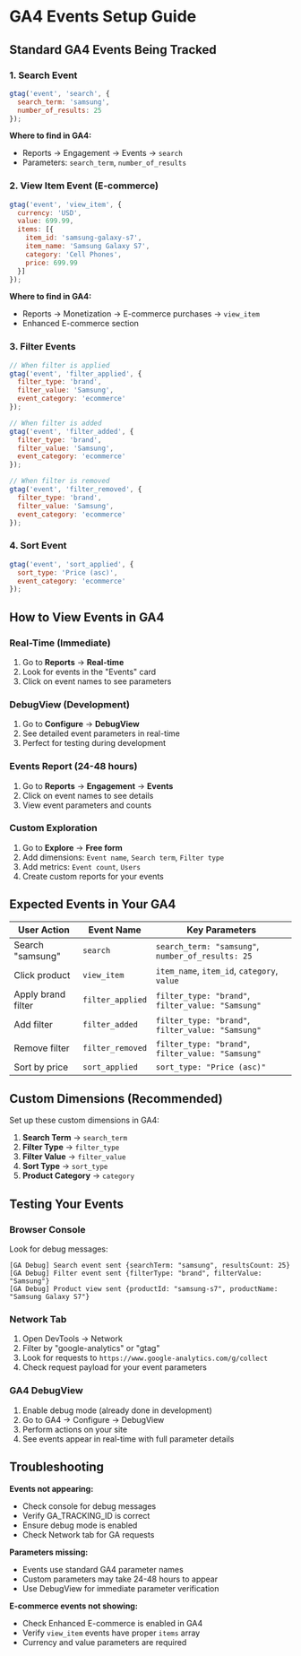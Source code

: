 # GA4 Events Setup Guide

## Standard GA4 Events Being Tracked

### 1. **Search Event**
```javascript
gtag('event', 'search', {
  search_term: 'samsung',
  number_of_results: 25
});
```
**Where to find in GA4:**
- Reports → Engagement → Events → `search`
- Parameters: `search_term`, `number_of_results`

### 2. **View Item Event** (E-commerce)
```javascript
gtag('event', 'view_item', {
  currency: 'USD',
  value: 699.99,
  items: [{
    item_id: 'samsung-galaxy-s7',
    item_name: 'Samsung Galaxy S7',
    category: 'Cell Phones',
    price: 699.99
  }]
});
```
**Where to find in GA4:**
- Reports → Monetization → E-commerce purchases → `view_item`
- Enhanced E-commerce section

### 3. **Filter Events**
```javascript
// When filter is applied
gtag('event', 'filter_applied', {
  filter_type: 'brand',
  filter_value: 'Samsung',
  event_category: 'ecommerce'
});

// When filter is added
gtag('event', 'filter_added', {
  filter_type: 'brand',
  filter_value: 'Samsung',
  event_category: 'ecommerce'
});

// When filter is removed
gtag('event', 'filter_removed', {
  filter_type: 'brand',
  filter_value: 'Samsung',
  event_category: 'ecommerce'
});
```

### 4. **Sort Event**
```javascript
gtag('event', 'sort_applied', {
  sort_type: 'Price (asc)',
  event_category: 'ecommerce'
});
```

## How to View Events in GA4

### **Real-Time (Immediate)**
1. Go to **Reports** → **Real-time**
2. Look for events in the "Events" card
3. Click on event names to see parameters

### **DebugView (Development)**
1. Go to **Configure** → **DebugView**
2. See detailed event parameters in real-time
3. Perfect for testing during development

### **Events Report (24-48 hours)**
1. Go to **Reports** → **Engagement** → **Events**
2. Click on event names to see details
3. View event parameters and counts

### **Custom Exploration**
1. Go to **Explore** → **Free form**
2. Add dimensions: `Event name`, `Search term`, `Filter type`
3. Add metrics: `Event count`, `Users`
4. Create custom reports for your events

## Expected Events in Your GA4

| User Action | Event Name | Key Parameters |
|-------------|------------|----------------|
| Search "samsung" | `search` | `search_term: "samsung"`, `number_of_results: 25` |
| Click product | `view_item` | `item_name`, `item_id`, `category`, `value` |
| Apply brand filter | `filter_applied` | `filter_type: "brand"`, `filter_value: "Samsung"` |
| Add filter | `filter_added` | `filter_type: "brand"`, `filter_value: "Samsung"` |
| Remove filter | `filter_removed` | `filter_type: "brand"`, `filter_value: "Samsung"` |
| Sort by price | `sort_applied` | `sort_type: "Price (asc)"` |

## Custom Dimensions (Recommended)

Set up these custom dimensions in GA4:
1. **Search Term** → `search_term`
2. **Filter Type** → `filter_type`
3. **Filter Value** → `filter_value`
4. **Sort Type** → `sort_type`
5. **Product Category** → `category`

## Testing Your Events

### **Browser Console**
Look for debug messages:
```
[GA Debug] Search event sent {searchTerm: "samsung", resultsCount: 25}
[GA Debug] Filter event sent {filterType: "brand", filterValue: "Samsung"}
[GA Debug] Product view sent {productId: "samsung-s7", productName: "Samsung Galaxy S7"}
```

### **Network Tab**
1. Open DevTools → Network
2. Filter by "google-analytics" or "gtag"
3. Look for requests to `https://www.google-analytics.com/g/collect`
4. Check request payload for your event parameters

### **GA4 DebugView**
1. Enable debug mode (already done in development)
2. Go to GA4 → Configure → DebugView
3. Perform actions on your site
4. See events appear in real-time with full parameter details

## Troubleshooting

**Events not appearing:**
- Check console for debug messages
- Verify GA_TRACKING_ID is correct
- Ensure debug mode is enabled
- Check Network tab for GA requests

**Parameters missing:**
- Events use standard GA4 parameter names
- Custom parameters may take 24-48 hours to appear
- Use DebugView for immediate parameter verification

**E-commerce events not showing:**
- Check Enhanced E-commerce is enabled in GA4
- Verify `view_item` events have proper `items` array
- Currency and value parameters are required
